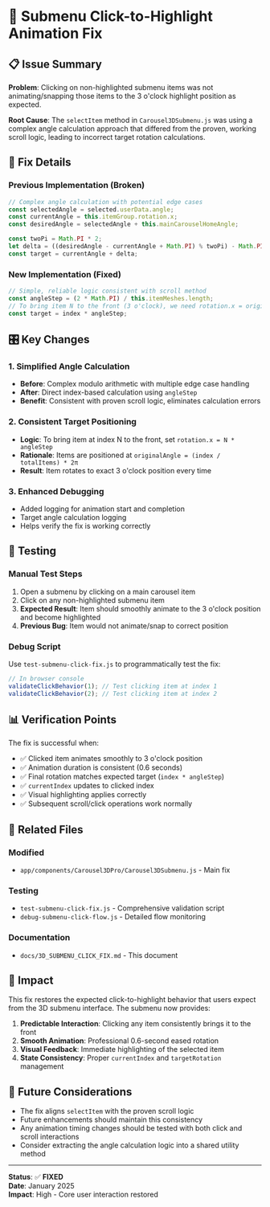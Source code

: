 # 🎯 Submenu Click-to-Highlight Animation Fix

## 📋 Issue Summary
**Problem**: Clicking on non-highlighted submenu items was not animating/snapping those items to the 3 o'clock highlight position as expected.

**Root Cause**: The `selectItem` method in `Carousel3DSubmenu.js` was using a complex angle calculation approach that differed from the proven, working scroll logic, leading to incorrect target rotation calculations.

## 🔧 Fix Details

### Previous Implementation (Broken)
```javascript
// Complex angle calculation with potential edge cases
const selectedAngle = selected.userData.angle;
const currentAngle = this.itemGroup.rotation.x;
const desiredAngle = selectedAngle + this.mainCarouselHomeAngle;

const twoPi = Math.PI * 2;
let delta = ((desiredAngle - currentAngle + Math.PI) % twoPi) - Math.PI;
const target = currentAngle + delta;
```

### New Implementation (Fixed)
```javascript
// Simple, reliable logic consistent with scroll method
const angleStep = (2 * Math.PI) / this.itemMeshes.length;
// To bring item N to the front (3 o'clock), we need rotation.x = originalAngle of that item
const target = index * angleStep;
```

## 🎛️ Key Changes

### 1. **Simplified Angle Calculation**
- **Before**: Complex modulo arithmetic with multiple edge case handling
- **After**: Direct index-based calculation using `angleStep`
- **Benefit**: Consistent with proven scroll logic, eliminates calculation errors

### 2. **Consistent Target Positioning**
- **Logic**: To bring item at index N to the front, set `rotation.x = N * angleStep`
- **Rationale**: Items are positioned at `originalAngle = (index / totalItems) * 2π`
- **Result**: Item rotates to exact 3 o'clock position every time

### 3. **Enhanced Debugging**
- Added logging for animation start and completion
- Target angle calculation logging
- Helps verify the fix is working correctly

## 🧪 Testing

### Manual Test Steps
1. Open a submenu by clicking on a main carousel item
2. Click on any non-highlighted submenu item
3. **Expected Result**: Item should smoothly animate to the 3 o'clock position and become highlighted
4. **Previous Bug**: Item would not animate/snap to correct position

### Debug Script
Use `test-submenu-click-fix.js` to programmatically test the fix:
```javascript
// In browser console
validateClickBehavior(1); // Test clicking item at index 1
validateClickBehavior(2); // Test clicking item at index 2
```

## 📊 Verification Points

The fix is successful when:
- ✅ Clicked item animates smoothly to 3 o'clock position
- ✅ Animation duration is consistent (0.6 seconds)
- ✅ Final rotation matches expected target (`index * angleStep`)
- ✅ `currentIndex` updates to clicked index
- ✅ Visual highlighting applies correctly
- ✅ Subsequent scroll/click operations work normally

## 🔗 Related Files

### Modified
- `app/components/Carousel3DPro/Carousel3DSubmenu.js` - Main fix

### Testing
- `test-submenu-click-fix.js` - Comprehensive validation script
- `debug-submenu-click-flow.js` - Detailed flow monitoring

### Documentation
- `docs/3D_SUBMENU_CLICK_FIX.md` - This document

## 🎉 Impact

This fix restores the expected click-to-highlight behavior that users expect from the 3D submenu interface. The submenu now provides:

1. **Predictable Interaction**: Clicking any item consistently brings it to the front
2. **Smooth Animation**: Professional 0.6-second eased rotation
3. **Visual Feedback**: Immediate highlighting of the selected item
4. **State Consistency**: Proper `currentIndex` and `targetRotation` management

## 🔮 Future Considerations

- The fix aligns `selectItem` with the proven scroll logic
- Future enhancements should maintain this consistency
- Any animation timing changes should be tested with both click and scroll interactions
- Consider extracting the angle calculation logic into a shared utility method

---

**Status**: ✅ **FIXED**  
**Date**: January 2025  
**Impact**: High - Core user interaction restored
